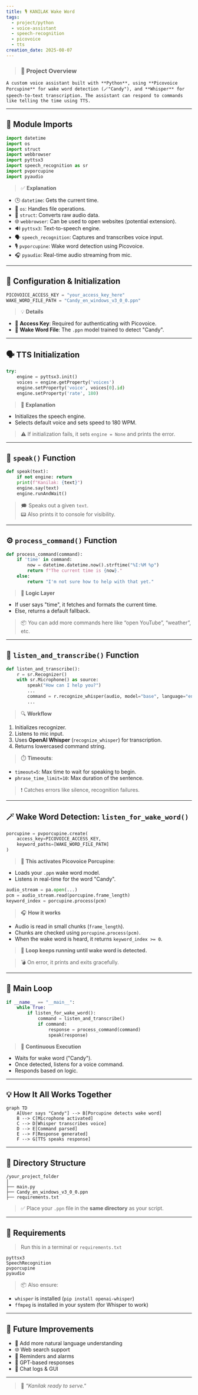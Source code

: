 ```yaml
---
title: 🎙️ KANILAK Wake Word
tags:
  - project/python
  - voice-assistant
  - speech-recognition
  - picovoice
  - tts
creation_date: 2025-08-07
---
```


> ### 🧠 Project Overview
    A custom voice assistant built with **Python**, using **Picovoice Porcupine** for wake word detection (🪄"Candy"), and **Whisper** for speech-to-text transcription. The assistant can respond to commands like telling the time using TTS.

---

## 🧩 Module Imports

```python
import datetime
import os
import struct
import webbrowser
import pyttsx3
import speech_recognition as sr
import pvporcupine
import pyaudio
```

> ✅ **Explanation**
- 🕒 `datetime`: Gets the current time.
- 📁 `os`: Handles file operations.
- 🧱 `struct`: Converts raw audio data.
- 🌐 `webbrowser`: Can be used to open websites (potential extension).
- 🔊 `pyttsx3`: Text-to-speech engine.
- 🗣️ `speech_recognition`: Captures and transcribes voice input.
- 🎙️ `pvporcupine`: Wake word detection using Picovoice.
- 🎧 `pyaudio`: Real-time audio streaming from mic.

---

## 🔑 Configuration & Initialization

```python
PICOVOICE_ACCESS_KEY = "your_access_key_here"
WAKE_WORD_FILE_PATH = "Candy_en_windows_v3_0_0.ppn"
```

> 💡 **Details**
- 🔐 **Access Key**: Required for authenticating with Picovoice.
- 📄 **Wake Word File**: The `.ppn` model trained to detect "Candy".

---

## 🗣️ TTS Initialization

```python
try:
    engine = pyttsx3.init()
    voices = engine.getProperty('voices')
    engine.setProperty('voice', voices[0].id)
    engine.setProperty('rate', 180)
```

> 🧠 **Explanation**
- Initializes the speech engine.
- Selects default voice and sets speed to 180 WPM.

> ⚠️ If initialization fails, it sets `engine = None` and prints the error.

---

## 🧵 `speak()` Function

```python
def speak(text):
    if not engine: return
    print(f"Kanilak: {text}")
    engine.say(text)
    engine.runAndWait()
```

> 🗯️ Speaks out a given `text`.  
> 📟 Also prints it to console for visibility.

---

## ⚙️ `process_command()` Function

```python
def process_command(command):
    if 'time' in command:
        now = datetime.datetime.now().strftime("%I:%M %p")
        return f"The current time is {now}."
    else:
        return "I'm not sure how to help with that yet."
```

> 🧠 **Logic Layer**
- If user says "time", it fetches and formats the current time.
- Else, returns a default fallback.

> 📦 You can add more commands here like “open YouTube”, “weather”, etc.

---

## 🎤 `listen_and_transcribe()` Function

```python
def listen_and_transcribe():
    r = sr.Recognizer()
    with sr.Microphone() as source:
        speak("How can I help you?")
        ...
        command = r.recognize_whisper(audio, model="base", language="english")
        ...
```

> 🔍 **Workflow**
1. Initializes recognizer.
2. Listens to mic input.
3. Uses **OpenAI Whisper** (`recognize_whisper`) for transcription.
4. Returns lowercased command string.

> ⏱️ **Timeouts**:
- `timeout=5`: Max time to wait for speaking to begin.
- `phrase_time_limit=10`: Max duration of the sentence.

> ❗ Catches errors like silence, recognition failures.

---

## 🪄 Wake Word Detection: `listen_for_wake_word()`

```python
porcupine = pvporcupine.create(
    access_key=PICOVOICE_ACCESS_KEY,
    keyword_paths=[WAKE_WORD_FILE_PATH]
)
```

> 🚨 **This activates Picovoice Porcupine**:
- Loads your `.ppn` wake word model.
- Listens in real-time for the word "Candy".

```python
audio_stream = pa.open(...)
pcm = audio_stream.read(porcupine.frame_length)
keyword_index = porcupine.process(pcm)
```

> 🎧 **How it works**
- Audio is read in small chunks (`frame_length`).
- Chunks are checked using `porcupine.process(pcm)`.
- When the wake word is heard, it returns `keyword_index >= 0`.

> 🔄 **Loop keeps running until wake word is detected.**

> 💣 On error, it prints and exits gracefully.

---

## 🏁 Main Loop

```python
if __name__ == "__main__":
    while True:
        if listen_for_wake_word():
            command = listen_and_transcribe()
            if command:
                response = process_command(command)
                speak(response)
```

> 🔂 **Continuous Execution**
- Waits for wake word ("Candy").
- Once detected, listens for a voice command.
- Responds based on logic.

---

## 💡 How It All Works Together

```mermaid
graph TD
    A[User says "Candy"] --> B[Porcupine detects wake word]
    B --> C[Microphone activated]
    C --> D[Whisper transcribes voice]
    D --> E[Command parsed]
    E --> F[Response generated]
    F --> G[TTS speaks response]
```

---

## 📁 Directory Structure

```
/your_project_folder
│
├── main.py
├── Candy_en_windows_v3_0_0.ppn
├── requirements.txt
```

> ✅ Place your `.ppn` file in the **same directory** as your script.

---

## 🔧 Requirements

> Run this in a terminal or `requirements.txt`

```
pyttsx3
SpeechRecognition
pvporcupine
pyaudio
```

> 📦 Also ensure:
- `whisper` is installed (`pip install openai-whisper`)
- `ffmpeg` is installed in your system (for Whisper to work)

---

## 🏁 Future Improvements

- 🧠 Add more natural language understanding
- 🌐 Web search support
- 🔔 Reminders and alarms
- 🤖 GPT-based responses
- 💬 Chat logs & GUI

---

> 💬 *"Kanilak ready to serve."*
